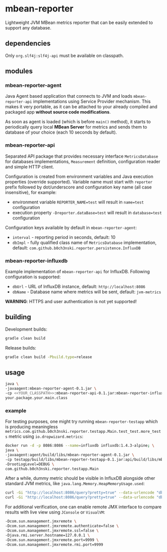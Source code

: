 # mbean-reporter
Lightweight JVM MBean metrics reporter that can be easily extended to support any database.

## dependencies
Only `org.slf4j:slf4j-api` must be available on classpath.

## modules

### mbean-reporter-agent
Java Agent based application that connects to JVM and loads `mbean-reporter-api` implementations using Service Provider
mechanism. This makes it very portable, as it can be attached to your already compiled and packaged app **without source
code modifications**.

As soon as agent is loaded (which is before `main()` method), it starts to periodically query local **MBean Server** for
metrics and sends them to database of your choice (each 10 seconds by default).

### mbean-reporter-api
Separated API package that provides necessary interface `MetricsDatabase` for databases implementations, `Measurement`
definition, configuration reader and simple HTTP client.

Configuration is created from environment variables and Java execution properties (override supported). Variable name
must start with `reporter` prefix followed by dot/underscore and configuration key name (all case insensitive), for
example:
* environment variable `REPORTER_NAME=test` will result in `name=test` configuration
* execution property `-Dreporter.dataBase=test` will result in `database=test` configuration

Configuration keys available by default in `mbean-reporter-agent`:
* `interval` - reporting period in seconds, default: 10
* `dbImpl` - fully qualified class name of `MetricsDatabase` implementation, default:
`com.github.b0ch3nski.reporter.persistence.InfluxDB`

### mbean-reporter-influxdb
Example implementation of `mbean-reporter-api` for InfluxDB. Following configuration is supported:
* `dbUrl` - URL of InfluxDB instance, default: `http://localhost:8086`
* `dbName` - Database name where metrics will be sent, default: `jvm-metrics`

**WARNING**: HTTPS and user authentication is not yet supported!

## building
Development builds:
```bash
gradle clean build
```

Release builds:
```bash
gradle clean build -Pbuild.type=release
```

## usage
```bash
java \
-javaagent:mbean-reporter-agent-0.1.jar \
-cp <<YOUR_CLASSPATH>>:mbean-reporter-api-0.1.jar:mbean-reporter-influxdb-0.1.jar \
your.package.your.main.class
```

### example
For testing purposes, one might try running `mbean-reporter-testapp` which is producing meaningless
`metrics.com.github.b0ch3nski.reporter.testapp.Main.test_test.more_tests` metric using `io.dropwizard.metrics`:
```bash
docker run -d -p 8086:8086 --name=influxdb influxdb:1.4.3-alpine; \
java \
-javaagent:agent/build/libs/mbean-reporter-agent-0.1.jar \
-cp testapp/build/libs/mbean-reporter-testapp-0.1.jar:api/build/libs/mbean-reporter-api-0.1.jar:impl/influxdb/build/libs/mbean-reporter-influxdb-0.1.jar \
-DrootLogLevel=DEBUG \
com.github.b0ch3nski.reporter.testapp.Main
```

After a while, dummy metric should be visible in InfluxDB alongside other standard JVM metrics, like
`java.lang.Memory.HeapMemoryUsage.used`:
```bash
curl -Gi "http://localhost:8086/query?pretty=true" --data-urlencode "db=jvm-metrics" --data-urlencode "q=SHOW MEASUREMENTS"
curl -Gi "http://localhost:8086/query?pretty=true" --data-urlencode "db=jvm-metrics" --data-urlencode "q=SELECT * FROM \"metrics.com.github.b0ch3nski.reporter.testapp.Main.test_test.more_tests.Count\""
```

For additional verification, one can enable remote JMX interface to compare results with live view using `JConsole` or
`VisualVM`:
```bash
-Dcom.sun.management.jmxremote \
-Dcom.sun.management.jmxremote.authenticate=false \
-Dcom.sun.management.jmxremote.ssl=false \
-Djava.rmi.server.hostname=127.0.0.1 \
-Dcom.sun.management.jmxremote.port=9999 \
-Dcom.sun.management.jmxremote.rmi.port=9999
```
